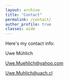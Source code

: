 ```yaml
---
layout: archive
title: "Contact"
permalink: /contact/
author_profile: true
classes: wide
---
```


Here's my contact info:

Uwe Mühlich

Uwe.Muehlich@yahoo.com

Uwe.Muhlich@uach.cl
